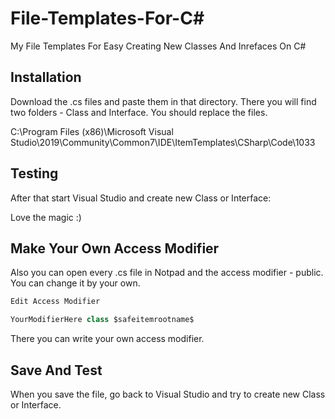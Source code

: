 # File-Templates-For-C#
My File Templates For Easy Creating New Classes And Inrefaces On C#

## Installation

Download the .cs files and paste them in that directory. There you will find two folders - Class and Interface. You should replace the files.

C:\Program Files (x86)\Microsoft Visual Studio\2019\Community\Common7\IDE\ItemTemplates\CSharp\Code\1033

## Testing
After that start Visual Studio and create new Class or Interface:
 
Love the magic :)

## Make Your Own Access Modifier
Also you can open every .cs file in Notpad and the access modifier - public. You can change it by your own.

```C#
Edit Access Modifier

YourModifierHere class $safeitemrootname$
```

There you can write your own access modifier.

## Save And Test 

When you save the file, go back to Visual Studio and try to create new Class or Interface.